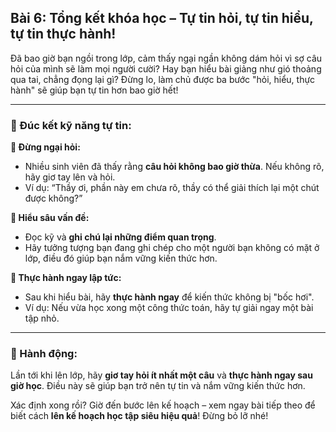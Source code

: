 ## Bài 6: Tổng kết khóa học – Tự tin hỏi, tự tin hiểu, tự tin thực hành!

Đã bao giờ bạn ngồi trong lớp, cảm thấy ngại ngần không dám hỏi vì sợ câu hỏi của mình sẽ làm mọi người cười? Hay bạn hiểu bài giảng như gió thoảng qua tai, chẳng đọng lại gì? Đừng lo, làm chủ được ba bước "hỏi, hiểu, thực hành" sẽ giúp bạn tự tin hơn bao giờ hết!

---

### 📌 Đúc kết kỹ năng tự tin:

**🔹 Đừng ngại hỏi:**
- Nhiều sinh viên đã thấy rằng **câu hỏi không bao giờ thừa**. Nếu không rõ, hãy giơ tay lên và hỏi. 
- Ví dụ: “Thầy ơi, phần này em chưa rõ, thầy có thể giải thích lại một chút được không?”

**🔹 Hiểu sâu vấn đề:**
- Đọc kỹ và **ghi chú lại những điểm quan trọng**. 
- Hãy tưởng tượng bạn đang ghi chép cho một người bạn không có mặt ở lớp, điều đó giúp bạn nắm vững kiến thức hơn.

**🔹 Thực hành ngay lập tức:**
- Sau khi hiểu bài, hãy **thực hành ngay** để kiến thức không bị "bốc hơi".
- Ví dụ: Nếu vừa học xong một công thức toán, hãy tự giải ngay một bài tập nhỏ.

---

### 🚀 Hành động:

Lần tới khi lên lớp, hãy **giơ tay hỏi ít nhất một câu** và **thực hành ngay sau giờ học**. Điều này sẽ giúp bạn trở nên tự tin và nắm vững kiến thức hơn.

Xác định xong rồi? Giờ đến bước lên kế hoạch – xem ngay bài tiếp theo để biết cách **lên kế hoạch học tập siêu hiệu quả**! Đừng bỏ lỡ nhé!